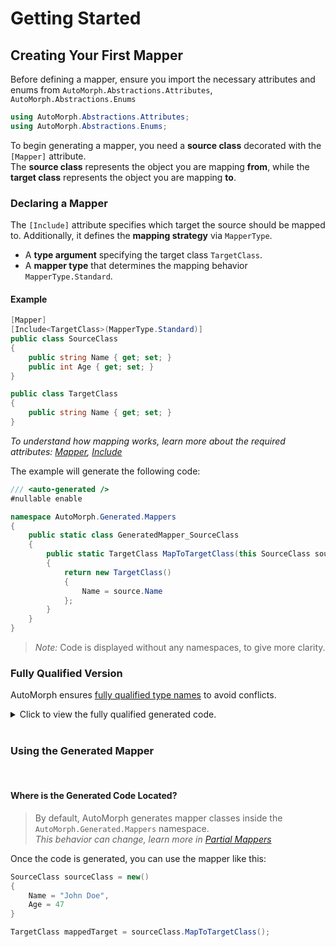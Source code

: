 # Getting Started

## Creating Your First Mapper
Before defining a mapper, ensure you import the necessary attributes and enums from `AutoMorph.Abstractions.Attributes`, `AutoMorph.Abstractions.Enums`

```csharp
using AutoMorph.Abstractions.Attributes;
using AutoMorph.Abstractions.Enums;
```

To begin generating a mapper, you need a **source class** decorated with the `[Mapper]` attribute.  
The **source class** represents the object you are mapping **from**, while the **target class** represents the object you are mapping **to**.

### **Declaring a Mapper**
The `[Include]` attribute specifies which target the source should be mapped to.
Additionally, it defines the **mapping strategy** via `MapperType`.
- A **type argument** specifying the target class `TargetClass`.
- A **mapper type** that determines the mapping behavior `MapperType.Standard`.

#### **Example**
```csharp
[Mapper]
[Include<TargetClass>(MapperType.Standard)]
public class SourceClass
{
    public string Name { get; set; }
    public int Age { get; set; }
}
```
```csharp
public class TargetClass 
{
    public string Name { get; set; }
}
```
*To understand how mapping works, learn more about the required attributes: [Mapper](../attributes/mapper-attribute.md), [Include<T>](../attributes/include-attribute.md)*

The example will generate the following code:
```csharp
/// <auto-generated />
#nullable enable

namespace AutoMorph.Generated.Mappers
{
    public static class GeneratedMapper_SourceClass
    {
        public static TargetClass MapToTargetClass(this SourceClass source)
        {
            return new TargetClass()
            {
                Name = source.Name
            };
        }
    }
}
```
> *Note:* Code is displayed without any namespaces, to give more clarity. 

### Fully Qualified Version
AutoMorph ensures [fully qualified type names](https://www.webdevtutor.net/blog/c-sharp-nameof-fully-qualified) to avoid conflicts.

<details> <summary>Click to view the fully qualified generated code.</summary>

```csharp
/// <auto-generated />
#nullable enable

namespace AutoMorph.Generated.Mappers
{
    public static class GeneratedMapper_SourceClass
    {
        public static global::AutoMorph.Test.Examples.TargetClass MapToTargetClass(this global::AutoMorph.Test.Examples.SourceClass source)
        {
            return new global::AutoMorph.Test.Examples.TargetClass()
            {
                Name = source.Name
            };
        }
    }
}
```
> *Why use `global::`*? <br />
> This ensures AutoMorph **always** references the correct type, even if other classes have similar names.

</details>

<br />

### Using the Generated Mapper
<br />

#### Where is the Generated Code Located?
> By default, AutoMorph generates mapper classes inside the `AutoMorph.Generated.Mappers` namespace. <br />
> *This behavior can change, learn more in [Partial Mappers](/partial-mappers.md)*

Once the code is generated, you can use the mapper like this:

```csharp
SourceClass sourceClass = new() 
{
    Name = "John Doe",
    Age = 47
}

TargetClass mappedTarget = sourceClass.MapToTargetClass();
```